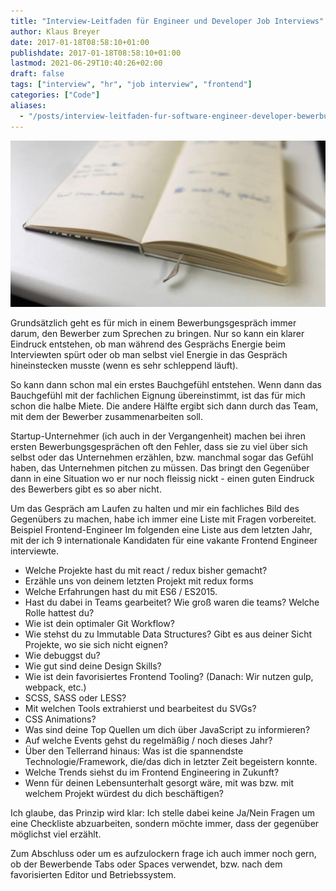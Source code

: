 ```yaml
---
title: "Interview-Leitfaden für Engineer und Developer Job Interviews"
author: Klaus Breyer
date: 2017-01-18T08:58:10+01:00
publishdate: 2017-01-18T08:58:10+01:00
lastmod: 2021-06-29T10:40:26+02:00
draft: false
tags: ["interview", "hr", "job interview", "frontend"]
categories: ["Code"]
aliases:
  - "/posts/interview-leitfaden-fur-software-engineer-developer-bewerbungsgesprache/"
---
```


![](2017-01-18-bewerbungsfragen.jpg)

Grundsätzlich geht es für mich in einem Bewerbungsgespräch immer darum, den Bewerber zum Sprechen zu bringen. Nur so kann ein klarer Eindruck entstehen, ob man während des Gesprächs Energie beim Interviewten spürt oder ob man selbst viel Energie in das Gespräch hineinstecken musste (wenn es sehr schleppend läuft).

So kann dann schon mal ein erstes Bauchgefühl entstehen. Wenn dann das Bauchgefühl mit der fachlichen Eignung übereinstimmt, ist das für mich schon die halbe Miete. Die andere Hälfte ergibt sich dann durch das Team, mit dem der Bewerber zusammenarbeiten soll.

Startup-Unternehmer (ich auch in der Vergangenheit) machen bei ihren ersten Bewerbungsgesprächen oft den Fehler, dass sie zu viel über sich selbst oder das Unternehmen erzählen, bzw. manchmal sogar das Gefühl haben, das Unternehmen pitchen zu müssen. Das bringt den Gegenüber dann in eine Situation wo er nur noch fleissig nickt - einen guten Eindruck des Bewerbers gibt es so aber nicht.

Um das Gespräch am Laufen zu halten und mir ein fachliches Bild des Gegenübers zu machen, habe ich immer eine Liste mit Fragen vorbereitet.
Beispiel Frontend-Engineer
Im folgenden eine Liste aus dem letzten Jahr, mit der ich 9 internationale Kandidaten für eine vakante Frontend Engineer interviewte.

- Welche Projekte hast du mit react / redux bisher gemacht?
- Erzähle uns von deinem letzten Projekt mit redux forms
- Welche Erfahrungen hast du mit ES6 / ES2015.
- Hast du dabei in Teams gearbeitet? Wie groß waren die teams? Welche Rolle hattest du?
- Wie ist dein optimaler Git Workflow?
- Wie stehst du zu Immutable Data Structures? Gibt es aus deiner Sicht Projekte, wo sie sich nicht eignen?
- Wie debuggst du?
- Wie gut sind deine Design Skills?
- Wie ist dein favorisiertes Frontend Tooling? (Danach: Wir nutzen gulp, webpack, etc.)
- SCSS, SASS oder LESS?
- Mit welchen Tools extrahierst und bearbeitest du SVGs?
- CSS Animations?
- Was sind deine Top Quellen um dich über JavaScript zu informieren?
- Auf welche Events gehst du regelmäßig / noch dieses Jahr?
- Über den Tellerrand hinaus: Was ist die spannendste Technologie/Framework, die/das dich in letzter Zeit begeistern konnte.
- Welche Trends siehst du im Frontend Engineering in Zukunft?
- Wenn für deinen Lebensunterhalt gesorgt wäre, mit was bzw. mit welchem Projekt würdest du dich beschäftigen?

Ich glaube, das Prinzip wird klar: Ich stelle dabei keine Ja/Nein Fragen um eine Checkliste abzuarbeiten, sondern möchte immer, dass der gegenüber möglichst viel erzählt.

Zum Abschluss oder um es aufzulockern frage ich auch immer noch gern, ob der Bewerbende Tabs oder Spaces verwendet, bzw. nach dem favorisierten Editor und Betriebssystem.
